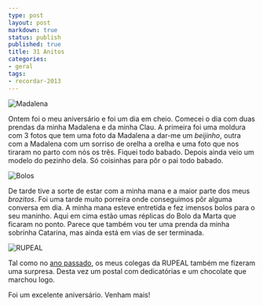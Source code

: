 ```yaml
---
type: post
layout: post
markdown: true
status: publish
published: true
title: 31 Anitos
categories:
- geral
tags:
- recordar-2013
---
```


![Madalena](https://lh6.googleusercontent.com/-OUIjAhhnO7U/UTRtoCfl_jI/AAAAAAAAcUQ/PffwYFqv0_c/s800/20130303_111638.jpg)

Ontem foi o meu aniversário e foi um dia em cheio. Comecei o dia com duas prendas da minha Madalena
e da minha Clau. A primeira foi uma moldura com 3 fotos que tem uma foto da Madalena a dar-me um
_beijinho_, outra com a Madalena com um sorriso de orelha a orelha e uma foto que nos tiraram no parto
com nós os três. Fiquei todo babado. Depois ainda veio um modelo do pezinho dela. Só coisinhas
para pôr o pai todo babado.

![Bolos](https://lh3.googleusercontent.com/-8BtkorEW_tM/UTRrZsDghbI/AAAAAAAAcUE/fVKzjpxLIoQ/s400/20130303_131750.jpg)

De tarde tive a sorte de estar com a minha mana e a maior parte dos meus _brozitos_. Foi uma tarde
muito porreira onde conseguimos pôr alguma conversa em dia. A minha mana esteve entretida e fez
imensos bolos para o seu maninho. Aqui em cima estão umas réplicas do Bolo da Marta que ficaram no
ponto. Parece que também vou ter uma prenda da minha sobrinha Catarina, mas ainda está em vias de ser
terminada.

![RUPEAL](https://lh3.googleusercontent.com/-TVap7LA6FmQ/UTRrZg0ErOI/AAAAAAAAcUI/_EIWyyLn9W0/s400/20130303_122058.jpg)

Tal como no [ano passado](/2012/03/05/no-clube-dos-trintoes/), os meus colegas da RUPEAL também
me fizeram uma surpresa. Desta vez um postal com dedicatórias e um chocolate que marchou logo.

Foi um excelente aniversário. Venham mais!
